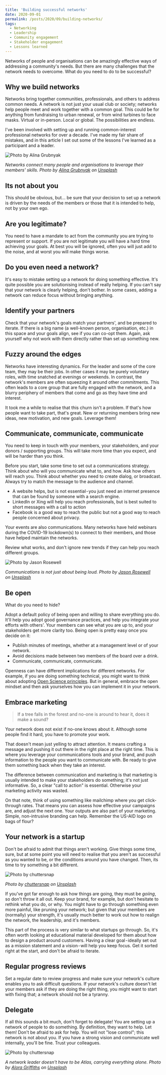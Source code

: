```yaml
---
title: 'Building successful networks'
date: 2020-09-01
permalink: /posts/2020/09/building-networks/
tags:
  - Networking
  - Leadership
  - Community engagement
  - Stakeholder engagement
  - Lessons learned 
---
```


Networks of people and organisations can be amazingly effective ways of addressing a community's needs. But there are many challenges that the network needs to overcome. What do you need to do to be successful?

## Why we build networks
Networks bring together communities, professionals, and others to address common needs. A network is not just your usual club or society; networks help people meet and work together with a common goal. This could be for anything from fundraising to urban renewal, or from wind turbines to face masks. Virtual or in-person. Local or global. The possibilities are endless.

I've been involved with setting up and running common-interest professional networks for over a decade. I've made my fair share of mistakes, and in this article I set out some of the lessons I've learned as a participant and a leader.

![Photo by Alina Grubnyak](/images/alina-grubnyak-ZiQkhI7417A-unsplash.JPG "Photo by Alina Grubnyak")

_Networks connect many people and organisations to leverage their members' skills. Photo by [Alina Grubnyak](https://unsplash.com/@alinnnaaaa) on [Unsplash](https://unsplash.com/@alinnnaaaa)_

## Its not about you
This should be obvious, but... be sure that your decision to set up a network is driven by the needs of the members or those that it is intended to help, not by your own ego.

## Are you legitimate?
You need to have a mandate to act from the community you are trying to represent or support. If you are not legitimate you will have a hard time achieving your goals. At best you will be ignored, often you will just add to the noise, and at worst you will make things worse.

## Do you even need a network? 
It's easy to mistake setting up a network for doing something effective. It's quite possible you are solutionising instead of really helping. If you can't say that your network is clearly helping, don't bother. In some cases, adding a network can reduce focus without bringing anything.


## Identify your partners
Check that your network's goals match your partners', and be prepared to iterate. If there is a big name (a well-known person, organisation, etc.) in this space and your goals align, see if you can co-opt them. Again, ask yourself why not work with them directly rather than set up something new. 


##  Fuzzy around the edges
Networks have interesting dynamics. For the leader and some of the core team, they may be their jobs. In other cases it may be purely voluntary roles, with time snatched at evenings or weekends. In contrast, the network's members are often squeezing it around other commitments. This often leads to  a core group that are fully engaged with the network, and a blurry periphery of members that come and go as they have time and interest. 

It took me a while to realise that this churn isn't a problem. If that's how people want to take part, that's great. New or returning members bring new ideas, new motivation, and new goals. Leverage them!

## Communicate, communicate, communicate
You need to keep in touch with your members, your stakeholders, and your donors / supporting groups. This will take more time than you expect, and will be harder than you think.

Before you start, take some time to set out a communications strategy. Think about who will you communicate what to, and how. Ask how others will reach you. Think about whether you need to create dialog, or broadcast. Always try to match the message to the audience and channel.
- A website helps, but is not essential - you just need an internet presence that can be found by someone with a search engine.
- LinkedIn or Xing will help you reach professionals, but is best suited to short messages with a call to action
- Facebook is a good way to reach the public but not a good way to reach people concerned about privacy.

Your events are also communications. Many networks have held webinars during the COVID-19 lockdown(s) to connect to their members, and those have helped maintain the networks.

Review what works, and don't ignore new trends if they can help you reach different groups.

![Photo by Jason Rosewell](/images/jason-rosewell-ASKeuOZqhYU-unsplash.JPG "Photo by Jason Rosewell")

_Communications is not just about being loud. Photo by [Jason Rosewell](https://unsplash.com/@jasonrosewell) on [Unsplash](https://unsplash.com/@jasonrosewell)_

## Be open
What do you need to hide?

Adopt a default policy of being open and willing to share everything you do. It'll help you adopt good governance practices, and help you integrate your efforts with others'. Your members can see what you are up to, and your stakeholders get more clarity too. Being open is pretty easy once you decide on it:
- Publish minutes of meetings, whether at a management level or of your network. 
- Avoid decisions made between two members of the board over a drink. 
- Communicate, communicate, communicate. 

Openness can have different implications for different networks. For example, if you are doing something technical, you might want to think about adopting [Open Science principles](../portfolio/portfolio-1-open-science). But in general, embrace the open mindset and then ask yourselves how you can implement it in your network.


## Embrace marketing

> If a tree falls in the forest and no-one is around to hear it, does it make a sound?

Your network does not exist if no-one knows about it. Although some people find it hard, you have to promote your work.

That doesn't mean just yelling to attract attention. It means crafting a message and pushing it out there in the right place at the right time. This is where you leverage your communications tools and your brand, and push information to the people you want to communicate with. Be ready to give them something back when they take an interest.

The difference between communication and marketing is that marketing is usually intended to make your stakeholders do something; it's not just informative. So, a clear "call to action" is essential. Otherwise your marketing activity was wasted.

On that note, think of using something like mailchimp where you get click-through rates. That means you can assess how effective your campaigns are, and adjust the next one.
Your outputs are also part of your marketing. Simple, non-intrusive branding can help. Remember the US-AID logo on bags of flour?

## Your network is a startup
Don't be afraid to admit that things aren't working. Give things some time, sure, but at some point you will need to realise that you aren't as successful as you wanted to be, or the conditions around you have changed. Then, its time to try something a bit different. 

![Photo by chuttersnap](/images/chuttersnap-u3ZDnIMCfIs-unsplash.JPG "Photo by chuttersnap")

_Photo by [chuttersnap](https://unsplash.com/@chuttersnap?utm_source=unsplash&utm_medium=referral&utm_content=creditCopyText) on [Unsplash](https://unsplash.com/@chuttersnap?utm_source=unsplash&utm_medium=referral&utm_content=creditCopyText)_

If you've got far enough to ask how things are going, they must be _goiing_, so don't throw it all out. Keep your brand, for example, but don't hesitate to rethink what you do, or why. You might have to go through something even more painful, like pruning your network; but given that your members are (normally) your strength, it's usually much better to work out how to realign the network, the leadership, and it's members.

This part of the process is very similar to what startups go through. So, it's often worth looking at educational material developed for them about how to design a product around customers. Having a clear goal - ideally set out as a mission statement and a vision - will help you keep focus. Get it sorted right at the start, and don't be afraid to iterate.

## Regular progress reviews
Set a regular date to review progress and make sure your network's culture enables you to ask difficult questions. If your network's culture doesn't let your members ask if they are doing the right thing, you might want to start with fixing that; a network should not be a tyranny.

## Delegate
If all this sounds a bit much, don't forget to delegate! You are setting up a network of people to do something. By definition, they want to help. Let them! Don't be afraid to ask for help. You will not "lose control"; this network is not about you. If you have a strong vision and communicate well internally, you'll be fine. Trust your colleagues.

![Photo by chuttersnap](/images/alora-griffiths-AFP680B7mxc-unsplash.JPG "Photo by chuttersnap")

_A network leader doesn't have to be Atlas, carrying everything alone. Photo by [Alora Griffiths](https://unsplash.com/@aloragriffiths) on [Unsplash](https://unsplash.com/@aloragriffiths)_